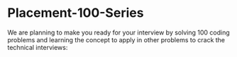 # Placement-100-Series
We are planning to make you ready for your interview by solving 100 coding problems and learning the concept to apply in other problems to crack the technical interviews:
